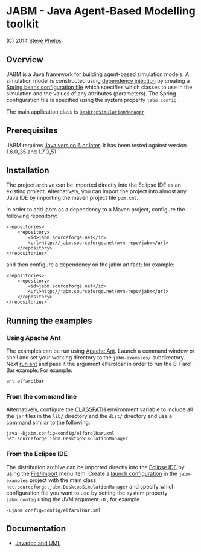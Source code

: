 JABM - Java Agent-Based Modelling toolkit 
=========================================

\(C) 2014 [Steve Phelps](http://sphelps.net/)   

Overview
--------

JABM is a Java framework for building agent-based simulation models. A
simulation model is constructed using [dependency
injection](http://martinfowler.com/articles/injection.html) by creating
a [Spring beans configuration
file](http://unmaintainable.wordpress.com/2007/11/01/configuration-with-spring-beans/)
which specifies which classes to use in the simulation and the values of
any attributes (parameters). The Spring configuration file is specified
using the system property `jabm.config` .

The main application class is
[`DesktopSimulationManager`](http://jabm.sourceforge.net/doc/javadoc/net/sourceforge/jabm/DesktopSimulationManager.html)

Prerequisites
-------------

JABM requires [Java version 6 or
later](http://www.java.com/en/download/index.jsp). It has been tested
against version 1.6.0\_35 and 1.7.0\_51.

Installation
------------

The project archive can be imported directly into the Eclipse IDE as an existing 
project.  Alternatively, you can import the project into almost any Java IDE by 
importing the maven project file `pom.xml`.

In order to add jabm as a dependency to a Maven project, configure the following repository:

	<repositories>
		<repository>
			<id>jabm.sourceforge.net</id>
			<url>http://jabm.sourceforge.net/mvn-repo/jabm</url>
		</repository>
	</repositories> 

and then configure a dependency on the jabm artifact; for example:

	<repositories>
		<repository>
			<id>jabm.sourceforge.net</id>
			<url>http://jabm.sourceforge.net/mvn-repo/jabm</url>
		</repository>
	</repositories>
	
Running the examples
--------------------

### Using Apache Ant

The examples can be run using [Apache Ant](ant.apache.org). Launch a
command window or shell and set your working directory to the
`jabm-examples/` subdirectory. Next [run
ant](http://ant.apache.org/manual/running.html) and pass it the argument
elfarolbar in order to run the El Farol Bar example. For example:

` ant elfarolbar `

### From the command line

Alternatively, configure the
[CLASSPATH](http://download.oracle.com/javase/tutorial/essential/environment/paths.html)
environment variable to include all the `jar` files in the `lib/`
directory and the `dist/` directory and use a command similar to the
following:

`java -Djabm.config=config/elfarolbar.xml         net.sourceforge.jabm.DesktopSimulationManager`

### From the Eclipse IDE

The distribution archive can be imported directly into the [Eclipse
IDE](http://www.eclipse.org/) by using the
[File/Import](http://help.eclipse.org/helios/index.jsp?topic=/org.eclipse.platform.doc.user/tasks/tasks-importproject.htm)
menu item. Create a [launch
configuration](http://help.eclipse.org/helios/index.jsp?topic=/org.eclipse.jdt.doc.user/tasks/tasks-java-local-configuration.htm)
in the `jabm-examples` project with the main class
`net.sourceforge.jabm.DesktopSimulationManager` and specify which
configuration file you want to use by setting the system property
`jabm.config` using the JVM argument `-D` , for example

`-Djabm.config=config/elfarolbar.xml`

Documentation
-------------

-   [Javadoc and UML](doc/javadoc/index.html)


